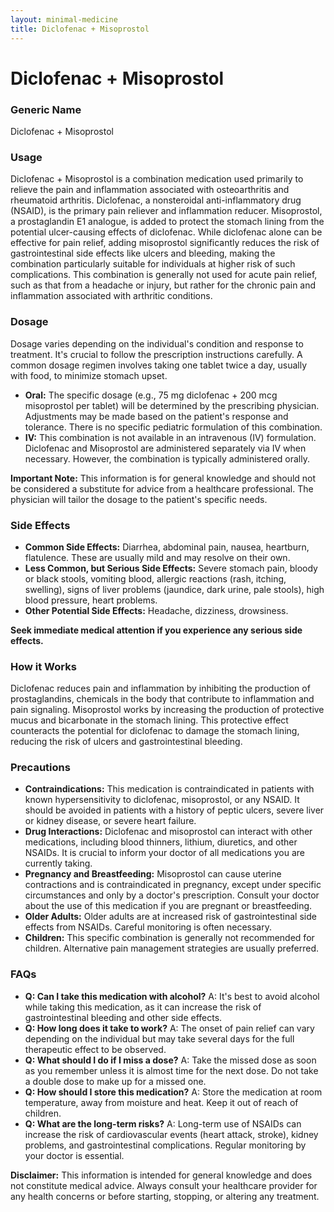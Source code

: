 ```yaml
---
layout: minimal-medicine
title: Diclofenac + Misoprostol
---
```


# Diclofenac + Misoprostol
### Generic Name
Diclofenac + Misoprostol

### Usage

Diclofenac + Misoprostol is a combination medication used primarily to relieve the pain and inflammation associated with osteoarthritis and rheumatoid arthritis.  Diclofenac, a nonsteroidal anti-inflammatory drug (NSAID), is the primary pain reliever and inflammation reducer. Misoprostol, a prostaglandin E1 analogue, is added to protect the stomach lining from the potential ulcer-causing effects of diclofenac.  While diclofenac alone can be effective for pain relief, adding misoprostol significantly reduces the risk of gastrointestinal side effects like ulcers and bleeding, making the combination particularly suitable for individuals at higher risk of such complications.  This combination is generally not used for acute pain relief, such as that from a headache or injury, but rather for the chronic pain and inflammation associated with arthritic conditions.


### Dosage

Dosage varies depending on the individual's condition and response to treatment.  It's crucial to follow the prescription instructions carefully.  A common dosage regimen involves taking one tablet twice a day, usually with food, to minimize stomach upset.  

* **Oral:** The specific dosage (e.g., 75 mg diclofenac + 200 mcg misoprostol per tablet) will be determined by the prescribing physician.  Adjustments may be made based on the patient's response and tolerance. There is no specific pediatric formulation of this combination.
* **IV:** This combination is not available in an intravenous (IV) formulation. Diclofenac and Misoprostol are administered separately via IV when necessary.  However, the combination is typically administered orally.

**Important Note:**  This information is for general knowledge and should not be considered a substitute for advice from a healthcare professional.  The physician will tailor the dosage to the patient's specific needs.


### Side Effects

* **Common Side Effects:**  Diarrhea, abdominal pain, nausea, heartburn, flatulence. These are usually mild and may resolve on their own.
* **Less Common, but Serious Side Effects:**  Severe stomach pain, bloody or black stools, vomiting blood, allergic reactions (rash, itching, swelling), signs of liver problems (jaundice, dark urine, pale stools), high blood pressure, heart problems.  
* **Other Potential Side Effects:**  Headache, dizziness, drowsiness.

**Seek immediate medical attention if you experience any serious side effects.**


### How it Works

Diclofenac reduces pain and inflammation by inhibiting the production of prostaglandins, chemicals in the body that contribute to inflammation and pain signaling.  Misoprostol works by increasing the production of protective mucus and bicarbonate in the stomach lining. This protective effect counteracts the potential for diclofenac to damage the stomach lining, reducing the risk of ulcers and gastrointestinal bleeding.


### Precautions

* **Contraindications:**  This medication is contraindicated in patients with known hypersensitivity to diclofenac, misoprostol, or any NSAID.  It should be avoided in patients with a history of peptic ulcers, severe liver or kidney disease, or severe heart failure.
* **Drug Interactions:** Diclofenac and misoprostol can interact with other medications, including blood thinners, lithium, diuretics, and other NSAIDs.  It is crucial to inform your doctor of all medications you are currently taking.
* **Pregnancy and Breastfeeding:**  Misoprostol can cause uterine contractions and is contraindicated in pregnancy, except under specific circumstances and only by a doctor's prescription.  Consult your doctor about the use of this medication if you are pregnant or breastfeeding.
* **Older Adults:** Older adults are at increased risk of gastrointestinal side effects from NSAIDs.  Careful monitoring is often necessary.
* **Children:** This specific combination is generally not recommended for children.  Alternative pain management strategies are usually preferred.


### FAQs

* **Q: Can I take this medication with alcohol?**  A:  It's best to avoid alcohol while taking this medication, as it can increase the risk of gastrointestinal bleeding and other side effects.
* **Q: How long does it take to work?**  A:  The onset of pain relief can vary depending on the individual but may take several days for the full therapeutic effect to be observed.
* **Q: What should I do if I miss a dose?**  A:  Take the missed dose as soon as you remember unless it is almost time for the next dose. Do not take a double dose to make up for a missed one.
* **Q: How should I store this medication?**  A:  Store the medication at room temperature, away from moisture and heat. Keep it out of reach of children.
* **Q:  What are the long-term risks?**  A: Long-term use of NSAIDs can increase the risk of cardiovascular events (heart attack, stroke), kidney problems, and gastrointestinal complications. Regular monitoring by your doctor is essential.


**Disclaimer:** This information is intended for general knowledge and does not constitute medical advice. Always consult your healthcare provider for any health concerns or before starting, stopping, or altering any treatment.
